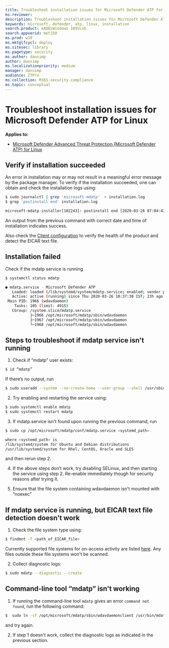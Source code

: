 ```yaml
---
title: Troubleshoot installation issues for Microsoft Defender ATP for Linux
ms.reviewer:
description: Troubleshoot installation issues for Microsoft Defender ATP for Linux
keywords: microsoft, defender, atp, linux, installation
search.product: eADQiWindows 10XVcnh
search.appverid: met150
ms.prod: w10
ms.mktglfcycl: deploy
ms.sitesec: library
ms.pagetype: security
ms.author: dansimp
author: dansimp
ms.localizationpriority: medium
manager: dansimp
audience: ITPro
ms.collection: M365-security-compliance
ms.topic: conceptual
---
```


# Troubleshoot installation issues for Microsoft Defender ATP for Linux

**Applies to:**

- [Microsoft Defender Advanced Threat Protection (Microsoft Defender ATP) for Linux](microsoft-defender-atp-linux.md)

## Verify if installation succeeded

An error in installation may or may not result in a meaningful error message by the package manager. To verify if the installation succeeded, one can obtain and check the installation logs using:
```bash
$ sudo journalctl | grep 'microsoft-mdatp'  > installation.log
$ grep 'postinstall end' installation.log

microsoft-mdatp-installer[102243]: postinstall end [2020-03-26 07:04:43OURCE +0000] 102216
```
An output from the previous command with correct date and time of installation indicates success.

Also check the [Client configuration](linux-install-manually.md#client-configuration) to verify the health of the product and detect the EICAR text file.

## Installation failed

Check if the mdatp service is running
```bash
$ systemctl status mdatp

● mdatp.service - Microsoft Defender ATP
   Loaded: loaded (/lib/systemd/system/mdatp.service; enabled; vendor preset: enabled)
   Active: active (running) since Thu 2020-03-26 10:37:30 IST; 23h ago
 Main PID: 1966 (wdavdaemon)
    Tasks: 105 (limit: 4915)
   CGroup: /system.slice/mdatp.service
           ├─1966 /opt/microsoft/mdatp/sbin/wdavdaemon
           ├─1967 /opt/microsoft/mdatp/sbin/wdavdaemon
           └─1968 /opt/microsoft/mdatp/sbin/wdavdaemon
```

## Steps to troubleshoot if mdatp service isn't running

1. Check if “mdatp” user exists:
```bash
$ id “mdatp”
```
If there’s no output, run
```bash
$ sudo useradd --system --no-create-home --user-group --shell /usr/sbin/nologin mdatp
```

2. Try enabling and restarting the service using:
```bash
$ sudo systemctl enable mdatp
$ sudo systemctl restart mdatp
```

3. If mdatp.service isn't found upon running the previous command, run
```bash
$ sudo cp /opt/microsoft/mdatp/conf/mdatp.service <systemd_path>

where <systemd_path> is
/lib/systemd/system for Ubuntu and Debian distributions
/usr/lib/systemd/system for Rhel, CentOS, Oracle and SLES
```
and then rerun step 2.

4. If the above steps don’t work, try disabling SELinux, and then starting the service using step 2. Re-enable immediately though for security reasons after trying it.

5. Ensure that the file system containing wdavdaemon isn't mounted with “noexec”

## If mdatp service is running, but EICAR text file detection doesn't work

1. Check the file system type using:
```bash
$ findmnt -T <path_of_EICAR_file>
```
Currently supported file systems for on-access activity are listed [here](microsoft-defender-atp-linux.md#system-requirements). Any files outside these file systems won't be scanned.

2. Collect diagnostic logs:
```bash
$ sudo mdatp --diagnostic --create
```

## Command-line tool “mdatp” isn't working

1. If running the command-line tool `mdatp` gives an error `command not found`, run the following command:
```bash
$  sudo ln -sf /opt/microsoft/mdatp/sbin/wdavdaemonclient /usr/bin/mdatp
```
and try again.

2. If step 1 doesn't work, collect the diagnostic logs as indicated in the previous section.
